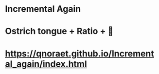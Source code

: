 # Incremental Again
# Ostrich tongue + Ratio + 🚛
# 
# https://qnoraet.github.io/Incremental_again/index.html